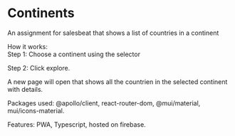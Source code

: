 # Continents

An assignment for salesbeat that shows a list of countries in a continent

How it works:</br>
Step 1:
Choose a continent using the selector

Step 2:
Click explore.

A new page will open that shows all the countrien in the selected continent with details.</br>

Packages used: @apollo/client, react-router-dom, @mui/material, mui/icons-material.</br>

Features: PWA, Typescript, hosted on firebase.</br>
